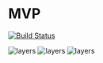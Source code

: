 # MVP

[![Build Status](https://travis-ci.org/fernandocs/news-mvp-kotlin-rx.svg?branch=master)](https://travis-ci.org/fernandocs/news-mvp-kotlin-rx)

<img src="https://raw.githubusercontent.com/fernandocs/news-mvp-kotlin-rx/master/images/mvp-flow.png" alt="layers"/>

<img src="https://raw.githubusercontent.com/fernandocs/news-mvp-kotlin-rx/master/images/core.png" alt="layers"/>

<img src="https://raw.githubusercontent.com/fernandocs/news-mvp-kotlin-rx/master/images/app.png" alt="layers"/>
